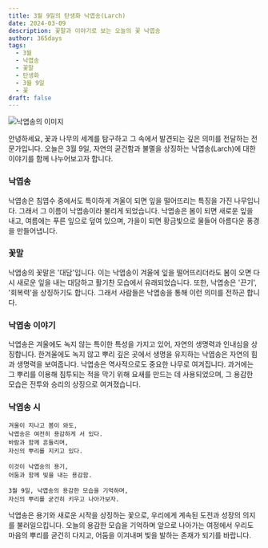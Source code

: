 ```yaml
---
title: 3월 9일의 탄생화 낙엽송(Larch)
date: 2024-03-09
description: 꽃말과 이야기로 보는 오늘의 꽃 낙엽송
author: 365days
tags:
  - 3월
  - 낙엽송
  - 꽃말
  - 탄생화
  - 3월 9일
  - 꽃
draft: false
---
```



![낙엽송의 이미지](https://cdn.pixabay.com/photo/2012/09/09/10/09/larch-56567_640.jpg#center)

안녕하세요, 꽃과 나무의 세계를 탐구하고 그 속에서 발견되는 깊은 의미를 전달하는 전문가입니다. 오늘은 3월 9일, 자연의 굳건함과 불멸을 상징하는 낙엽송(Larch)에 대한 이야기를 함께 나누어보고자 합니다.

### 낙엽송
낙엽송은 침엽수 중에서도 특이하게 겨울이 되면 잎을 떨어뜨리는 특징을 가진 나무입니다. 그래서 그 이름이 낙엽송이라 불리게 되었습니다. 낙엽송은 봄이 되면 새로운 잎을 내고, 여름에는 푸른 잎으로 덮여 있으며, 가을이 되면 황금빛으로 물들어 아름다운 풍경을 만들어냅니다.

### 꽃말
낙엽송의 꽃말은 '대담'입니다. 이는 낙엽송이 겨울에 잎을 떨어뜨리더라도 봄이 오면 다시 새로운 잎을 내는 대담하고 활기찬 모습에서 유래되었습니다. 또한, 낙엽송은 '끈기', '회복력'을 상징하기도 합니다. 그래서 사람들은 낙엽송을 통해 이런 의미를 전하곤 합니다.

### 낙엽송 이야기

낙엽송은 겨울에도 녹지 않는 특이한 특성을 가지고 있어, 자연의 생명력과 인내심을 상징합니다. 한겨울에도 녹지 않고 뿌리 깊은 곳에서 생명을 유지하는 낙엽송은 자연의 힘과 생명력을 보여줍니다. 낙엽송은 역사적으로도 중요한 나무로 여겨집니다. 과거에는 그 뿌리를 이용해 침투되는 적을 막기 위해 요새를 만드는 데 사용되었으며, 그 용감한 모습은 전투와 승리의 상징으로 여겨졌습니다.

### 낙엽송 시

```plaintext
겨울이 지나고 봄이 와도,
낙엽송은 여전히 용감하게 서 있다.
바람과 함께 흔들리며,
자신의 뿌리를 지키고 있다.

이것이 낙엽송의 용기,
어둠과 함께 빛을 내는 용감함.

3월 9일, 낙엽송의 용감한 모습을 기억하며,
자신의 뿌리를 굳건히 키우고 나아가보자.
```

낙엽송은 용기와 새로운 시작을 상징하는 꽃으로, 우리에게 계속된 도전과 성장의 의지를 불러일으킵니다. 오늘의 용감한 모습을 기억하며 앞으로 나아가는 여정에서 우리도 마음의 뿌리를 굳건히 다지고, 어둠을 이겨내며 빛을 발하는 존재가 되기를 바랍니다.